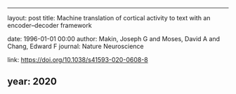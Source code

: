 ---
layout: post
title: Machine translation of cortical activity to text with an encoder–decoder framework

date: 1996-01-01 00:00
author: Makin, Joseph G and Moses, David A and Chang, Edward F
journal: Nature Neuroscience

link: https://doi.org/10.1038/s41593-020-0608-8

year: 2020
------